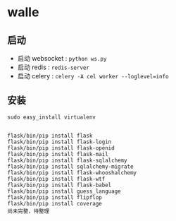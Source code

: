 # walle

## 启动
- 启动 websocket : `python ws.py`
- 启动 redis : `redis-server`
- 启动 celery : `celery -A cel worker --loglevel=info`


## 安装
```
sudo easy_install virtualenv


flask/bin/pip install flask
flask/bin/pip install flask-login
flask/bin/pip install flask-openid
flask/bin/pip install flask-mail
flask/bin/pip install flask-sqlalchemy
flask/bin/pip install sqlalchemy-migrate
flask/bin/pip install flask-whooshalchemy
flask/bin/pip install flask-wtf
flask/bin/pip install flask-babel
flask/bin/pip install guess_language
flask/bin/pip install flipflop
flask/bin/pip install coverage
尚未完整，待整理
```
